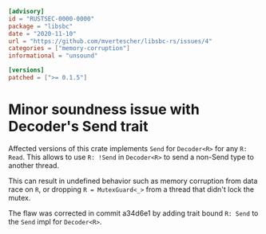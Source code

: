 ```toml
[advisory]
id = "RUSTSEC-0000-0000"
package = "libsbc"
date = "2020-11-10"
url = "https://github.com/mvertescher/libsbc-rs/issues/4"
categories = ["memory-corruption"]
informational = "unsound"

[versions]
patched = [">= 0.1.5"]
```

# Minor soundness issue with Decoder's Send trait

Affected versions of this crate implements `Send` for `Decoder<R>` for any `R: Read`. This allows to use `R: !Send` in `Decoder<R>` to send a non-Send type to another thread.

This can result in undefined behavior such as memory corruption from data race on `R`, or dropping `R = MutexGuard<_>` from a thread that didn't lock the mutex.

The flaw was corrected in commit a34d6e1 by adding trait bound `R: Send` to the `Send` impl for `Decoder<R>`.
